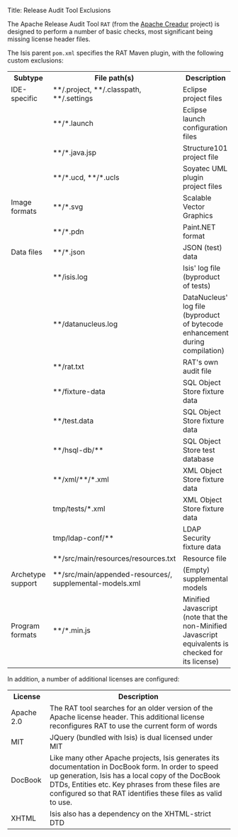 Title: Release Audit Tool Exclusions

The Apache Release Audit Tool `RAT` (from the [Apache Creadur](http://creadur.apache.org) project) is designed to perform a number of basic checks, most significant being missing license header files.

The Isis parent `pom.xml` specifies the RAT Maven plugin, with the following custom exclusions:

<table>
<tr><th>Subtype</th><th>File path(s)</th><th>Description</th></tr>
<tr><td>IDE-specific</td><td>**/.project, **/.classpath, **/.settings</td><td>Eclipse project files</td></tr>
<tr><td>&nbsp;</td><td>**/*.launch</td><td>Eclipse launch configuration files</td></tr>
<tr><td>&nbsp;</td><td>**/*.java.jsp</td><td>Structure101 project file</td></tr>
<tr><td>&nbsp;</td><td>**/*.ucd, **/*.ucls</td><td>Soyatec UML plugin project files</td></tr>
<tr><td>Image formats</td><td>**/*.svg</td><td>Scalable Vector Graphics</td></tr>
<tr><td>&nbsp;</td><td>**/*.pdn</td><td>Paint.NET format</td></tr>
<tr><td>Data files</td><td>**/*.json</td><td>JSON (test) data</td></tr>
<tr><td>&nbsp;</td><td>**/isis.log</td><td>Isis' log file (byproduct of tests)</td></tr>
<tr><td>&nbsp;</td><td>**/datanucleus.log</td><td>DataNucleus' log file (byproduct of bytecode enhancement during compilation)</td></tr>
<tr><td>&nbsp;</td><td>**/rat.txt</td><td>RAT's own audit file</td></tr>
<tr><td>&nbsp;</td><td>**/fixture-data</td><td>SQL Object Store fixture data</td></tr>
<tr><td>&nbsp;</td><td>**/test.data</td><td>SQL Object Store fixture data</td></tr>
<tr><td>&nbsp;</td><td>**/hsql-db/**</td><td>SQL Object Store test database</td></tr>
<tr><td>&nbsp;</td><td>**/xml/**/*.xml</td><td>XML Object Store fixture data</td></tr>
<tr><td>&nbsp;</td><td>tmp/tests/*.xml</td><td>XML Object Store fixture data</td></tr>
<tr><td>&nbsp;</td><td>tmp/ldap-conf/**</td><td>LDAP Security fixture data</td></tr>
<tr><td>&nbsp;</td><td>**/src/main/resources/resources.txt</td><td>Resource file</td></tr>
<tr><td>Archetype support</td><td>**/src/main/appended-resources/, supplemental-models.xml</td><td>(Empty) supplemental models</td></tr>
<tr><td>Program formats</td><td>**/*.min.js</td><td>Minified Javascript (note that the non-Minified Javascript equivalents is checked for its license)</td></tr>
</table>

In addition, a number of additional licenses are configured:

<table>
<tr><th>License</th><th>Description</th></tr>
<tr><td>Apache 2.0</td><td>The RAT tool searches for an older version of the Apache license header. This additional license reconfigures RAT to use the current form of words</td></tr>
<tr><td>MIT</td><td>JQuery (bundled with Isis) is dual licensed under MIT</td></tr>
<tr><td>DocBook</td><td>Like many other Apache projects, Isis generates its documentation in DocBook form. In order to speed up generation, Isis has a local copy of the DocBook DTDs, Entities etc. Key phrases from these files are configured so that RAT identifies these files as valid to use.</td></tr>
<tr><td>XHTML</td><td>Isis also has a dependency on the XHTML-strict DTD</td></tr>
</table>

